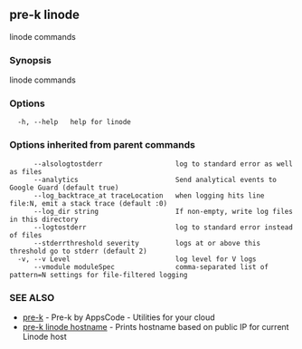 ## pre-k linode

linode commands

### Synopsis


linode commands

### Options

```
  -h, --help   help for linode
```

### Options inherited from parent commands

```
      --alsologtostderr                  log to standard error as well as files
      --analytics                        Send analytical events to Google Guard (default true)
      --log_backtrace_at traceLocation   when logging hits line file:N, emit a stack trace (default :0)
      --log_dir string                   If non-empty, write log files in this directory
      --logtostderr                      log to standard error instead of files
      --stderrthreshold severity         logs at or above this threshold go to stderr (default 2)
  -v, --v Level                          log level for V logs
      --vmodule moduleSpec               comma-separated list of pattern=N settings for file-filtered logging
```

### SEE ALSO
* [pre-k](pre-k.md)	 - Pre-k by AppsCode - Utilities for your cloud
* [pre-k linode hostname](pre-k_linode_hostname.md)	 - Prints hostname based on public IP for current Linode host

